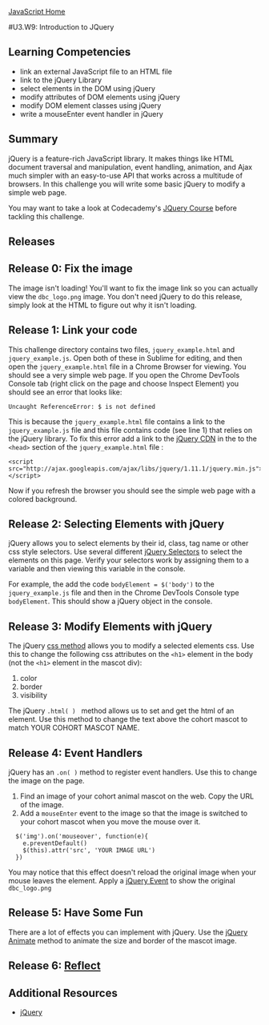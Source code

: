 [JavaScript Home](../)

#U3.W9: Introduction to JQuery

## Learning Competencies
- link an external JavaScript file to an HTML file
- link to the jQuery Library
- select elements in the DOM using jQuery
- modify attributes of DOM elements using jQuery
- modify DOM element classes using jQuery
- write a mouseEnter event handler in jQuery

## Summary
jQuery is a feature-rich JavaScript library. It makes things like HTML document traversal and manipulation, event handling, animation, and Ajax much simpler with an easy-to-use API that works across a multitude of browsers. In this challenge you will write some basic jQuery to modify a simple web page.

You may want to take a look at Codecademy's [JQuery Course](http://www.codecademy.com/jQuery) before tackling this challenge.

## Releases

## Release 0: Fix the image
The image isn't loading! You'll want to fix the image link so you can actually view the `dbc_logo.png` image. You don't need jQuery to do this release, simply look at the HTML to figure out why it isn't loading.

## Release 1: Link your code
This challenge directory contains two files, `jquery_example.html` and `jquery_example.js`. Open both of these in Sublime for editing, and then open the `jquery_example.html` file in a Chrome Browser for viewing. You should see a very simple web page. If you open the Chrome DevTools Console tab (right click on the page and choose Inspect Element) you should see an error that looks like:

```
Uncaught ReferenceError: $ is not defined
```

This is because the `jquery_example.html` file contains a link to the `jquery_example.js` file and this file contains code (see line 1) that relies on the jQuery library. To fix this error add a link to the [jQuery CDN](https://developers.google.com/speed/libraries/devguide#jQuery) in the to the `<head>` section of the `jquery_example.html` file :

```
<script src="http://ajax.googleapis.com/ajax/libs/jquery/1.11.1/jquery.min.js"></script>
```
Now if you refresh the browser you should see the simple web page with a colored background.

## Release 2: Selecting Elements with jQuery
jQuery allows you to select elements by their id, class, tag name or other css style selectors. Use several different [jQuery Selectors](http://api.jQuery.com/category/selectors/) to select the elements on this page. Verify your selectors work by assigning them to a variable and then viewing this variable in the console.

For example, the add the code `bodyElement = $('body')` to the `jquery_example.js` file and then in the Chrome DevTools Console type `bodyElement`. This should show a jQuery object in the console.

## Release 3: Modify Elements with jQuery
The jQuery [css method]( http://api.jQuery.com/css/) allows you to modify a selected elements css. Use this to change the following css attributes on the `<h1>` element in the body (not the `<h1>` element in the mascot div):

1. color
2. border
3. visibility

The jQuery `.html( ) ` method allows us to set and get the html of an element. Use this method to change the text above the cohort mascot to match YOUR COHORT MASCOT NAME.

## Release 4: Event Handlers
jQuery has an `.on( )` method to register event handlers. Use this to change the image on the page.

1. Find an image of your cohort animal mascot on the web. Copy the URL of the image.
2. Add a `mouseEnter` event to the image so that the image is switched to your cohort mascot when you move the mouse over it.

```
  $('img').on('mouseover', function(e){
    e.preventDefault()
    $(this).attr('src', 'YOUR IMAGE URL')
  })
```

You may notice that this effect doesn't reload the original image when your mouse leaves the element. Apply a [jQuery Event](http://api.jQuery.com/category/events/) to show the original `dbc_logo.png`

## Release 5: Have Some Fun
There are a lot of effects you can implement with jQuery. Use the [jQuery Animate](http://api.jQuery.com/animate/) method to animate the size and border of the mascot image.

## Release 6: [Reflect](https://github.com/Devbootcamp/phase-0-handbook/blob/master/coding-references/reflection-guidelines.md)

## Additional Resources
* [jQuery](http://jQuery.com/ )
